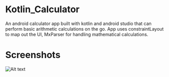 # Kotlin_Calculator
An android calculator app built with kotlin and android studio that can perform basic arithmetic calculations on the go. App uses constraintLayout to map out the UI, MxParser for handling mathematical calculations.

# Screenshots
![Alt text](https://res.cloudinary.com/dg4ugfgto/image/upload/c_limit,q_auto:best,r_0,w_160/v1637264335/Screenshot_20211118-191441_Calculator_jhwgue.jpg)
